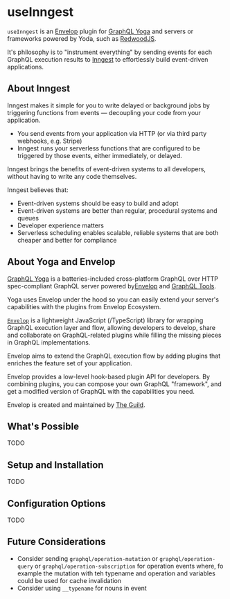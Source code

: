 # useInngest

`useInngest` is an [Envelop](https://envelop.dev/) plugin for [GraphQL Yoga](https://envelop.dev/) and servers or frameworks powered by Yoda, such as [RedwoodJS](https://www.redwoodjs.com).

It's philosophy is to "instrument everything" by sending events for each GraphQL execution results to [Inngest](https://www.inngest.com) to effortlessly build event-driven applications.

## About Inngest

Inngest makes it simple for you to write delayed or background jobs by triggering functions from events — decoupling your code from your application.

- You send events from your application via HTTP (or via third party webhooks, e.g. Stripe)
- Inngest runs your serverless functions that are configured to be triggered by those events, either immediately, or delayed.

Inngest brings the benefits of event-driven systems to all developers, without having to write any code themselves.

Inngest believes that:

- Event-driven systems should be easy to build and adopt
- Event-driven systems are better than regular, procedural systems and queues
- Developer experience matters
- Serverless scheduling enables scalable, reliable systems that are both cheaper and better for compliance

## About Yoga and Envelop

[GraphQL Yoga](https://the-guild.dev/graphql/yoga-server) is a batteries-included cross-platform GraphQL over HTTP spec-compliant GraphQL server powered by[Envelop](https://envelop.dev/) and [GraphQL Tools](https://graphql-tools.com/).

Yoga uses Envelop under the hood so you can easily extend your server's capabilities with the plugins from Envelop Ecosystem.

[`Envelop`](https://envelop.dev/) is a lightweight JavaScript (/TypeScript) library for wrapping GraphQL execution layer and flow, allowing developers to develop, share and collaborate on GraphQL-related plugins while filling the missing pieces in GraphQL implementations.

Envelop aims to extend the GraphQL execution flow by adding plugins that enriches the feature set of your application.

Envelop provides a low-level hook-based plugin API for developers. By combining plugins, you can compose your own GraphQL "framework", and get a modified version of GraphQL with the capabilities you need.

Envelop is created and maintained by [The Guild](https://the-guild.dev/).

## What's Possible

TODO

## Setup and Installation

TODO

## Configuration Options

TODO

## Future Considerations

- Consider sending `graphql/operation-mutation` or `graphql/operation-query` or `graphql/operation-subscription` for operation events where, fo example the mutation with teh typename and operation and variables could be used for cache invalidation
- Consider using `__typename` for nouns in event
